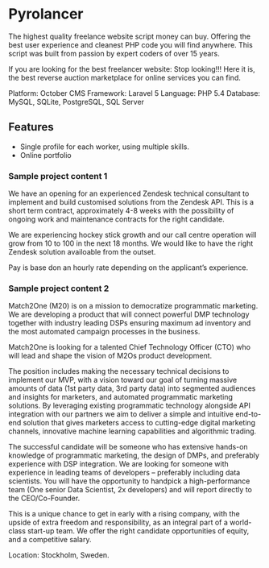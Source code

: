 # Pyrolancer

The highest quality freelance website script money can buy. Offering the best user experience and cleanest PHP code you will find anywhere. This script was built from passion by expert coders of over 15 years.

If you are looking for the best freelancer website: Stop looking!!! Here it is, the best reverse auction marketplace for online services you can find.

Platform: October CMS
Framework: Laravel 5
Language: PHP 5.4
Database: MySQL, SQLite, PostgreSQL, SQL Server

## Features

- Single profile for each worker, using multiple skills.
- Online portfolio

### Sample project content 1

We have an opening for an experienced Zendesk technical consultant to implement and build customised solutions from the Zendesk API. This is a short term contract, approximately 4-8 weeks with the possibility of ongoing work and maintenance contracts for the right candidate.

We are experiencing hockey stick growth and our call centre operation will grow from 10 to 100 in the next 18 months. We would like to have the right Zendesk solution availoable from the outset.

Pay is base don an hourly rate depending on the applicant’s experience.

### Sample project content 2

Match2One (M20) is on a mission to democratize programmatic marketing. We are developing a product that will connect powerful DMP technology together with industry leading DSPs ensuring maximum ad inventory and the most automated campaign processes in the business.

Match2One is looking for a talented Chief Technology Officer (CTO) who will lead and shape the vision of M2Os product development.

The position includes making the necessary technical decisions to implement our MVP, with a vision toward our goal of turning massive amounts of data (1st party data, 3rd party data) into segmented audiences and insights for marketers, and automated programmatic marketing solutions. By leveraging existing programmatic technology alongside API integration with our partners we aim to deliver a simple and intuitive end-to-end solution that gives marketers access to cutting-edge digital marketing channels, innovative machine learning capabilities and algorithmic trading.

The successful candidate will be someone who has extensive hands-on knowledge of programmatic marketing, the design of DMPs, and preferably experience with DSP integration. We are looking for someone with experience in leading teams of developers – preferably including data scientists. You will have the opportunity to handpick a high-performance team (One senior Data Scientist, 2x developers) and will report directly to the CEO/Co-Founder.

This is a unique chance to get in early with a rising company, with the upside of extra freedom and responsibility, as an integral part of a world-class start-up team. We offer the right candidate opportunities of equity, and a competitive salary.

Location: Stockholm, Sweden.